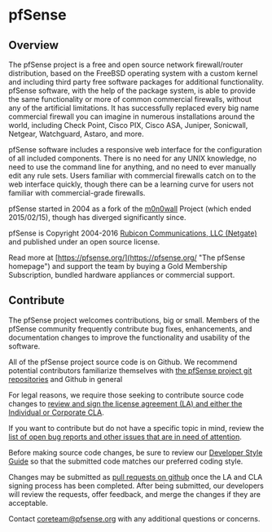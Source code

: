 # pfSense

## Overview

The pfSense project is a free and open source network firewall/router distribution, based on the FreeBSD operating system with a custom kernel and including third party free software packages for additional functionality. pfSense software, with the help of the package system, is able to provide the same functionality or more of common commercial firewalls, without any of the artificial limitations. It has successfully replaced every big name commercial firewall you can imagine in numerous installations around the world, including Check Point, Cisco PIX, Cisco ASA, Juniper, Sonicwall, Netgear, Watchguard, Astaro, and more.

pfSense software includes a responsive web interface for the configuration of all included components. There is no need for any UNIX knowledge, no need to use the command line for anything, and no need to ever manually edit any rule sets. Users familiar with commercial firewalls catch on to the web interface quickly, though there can be a learning curve for users not familiar with commercial-grade firewalls.

pfSense started in 2004 as a fork of the [m0n0wall](http://m0n0.ch/wall/index.php "m0n0wall project homepage") Project (which ended 2015/02/15), though has diverged significantly since.

pfSense is Copyright 2004-2016 [Rubicon Communications, LLC (Netgate)](https://pfsense.org/license "License Information") and published under an open source license.

Read more at [https://pfsense.org/](https://pfsense.org/ "The pfSense homepage") and support the team by buying a Gold Membership Subscription, bundled hardware appliances or commercial support.

## Contribute

The pfSense project welcomes contributions, big or small. Members of the pfSense community frequently contribute bug fixes, enhancements, and documentation changes to improve the functionality and usability of the software.

All of the pfSense project source code is on Github. We recommend potential contributors familiarize themselves with [the pfSense project git repositories](https://github.com/pfsense) and Github in general

For legal reasons, we require those seeking to contribute source code changes to [review and sign the license agreement (LA) and either the Individual or Corporate CLA](https://doc.pfsense.org/index.php/Contributor_License_Agreement_for_Developers).

If you want to contribute but do not have a specific topic in mind, review the [list of open bug reports and other issues that are in need of attention](https://redmine.pfsense.org/projects/pfsense/issues).

Before making source code changes, be sure to review our [Developer Style Guide](https://doc.pfsense.org/index.php/Developer_Style_Guide) so that the submitted code matches our preferred coding style.

Changes may be submitted as [pull requests on github](https://help.github.com/articles/using-pull-requests/) once the LA and CLA signing process has been completed. After being submitted, our developers will review the requests, offer feedback, and merge the changes if they are acceptable.

Contact [coreteam@pfsense.org](mailto:coreteam@pfsense.org "Mail to coreteam@pfsense.org") with any additional questions or concerns.
